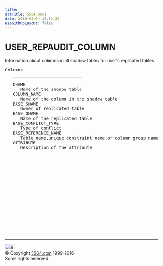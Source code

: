 ```yaml
---
title:
altTitle: SS64 Docs
date: 2016-09-04 19:26:55
useGithubLayout: false
---
```

<!-- #BeginLibraryItem "/Library/head_orad.lbi" --><!-- #EndLibraryItem --><h1>USER_REPAUDIT_COLUMN </h1><p> Information about columns in all shadow tables for user's replicated tables </p> 
 
<pre>Columns
   ___________________________
 
   ONAME
      Name of the shadow table
   COLUMN_NAME
      Name of the column in the shadow table
   BASE_SNAME
      Owner of replicated table
   BASE_ONAME
      Name of the replicated table
   BASE_CONFLICT_TYPE
      Type of conflict
   BASE_REFERENCE_NAME
      Table name,unique constraint name,or column group name
   ATTRIBUTE
      Description of the attribute

</pre><!-- #BeginLibraryItem "/Library/foot_orad.lbi" --><p>
<!-- oracle-footer -->
<ins class="adsbygoogle" style="display:inline-block;width:300px;height:250px" data-ad-client="ca-pub-6140977852749469" data-ad-slot="4275490898"></ins>
<script>
(adsbygoogle = window.adsbygoogle || []).push({});
</script></p>
<hr>
<div id="bl" class="footer"><a href="USER_REPAUDIT_COLUMN.html#"><img src="../images/top.png" width="30" height="22" alt="Back to the Top"></a></div>
<div id="br" class="footer, tagline">© Copyright <a href="http://ss64.com/">SS64.com</a> 1999-2016<br>
Some rights reserved</div>
<!-- #EndLibraryItem -->

